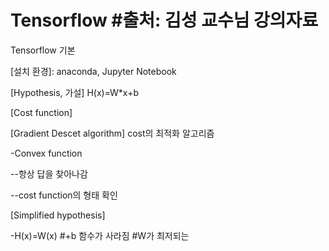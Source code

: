 # Tensorflow #출처: 김성 교수님 강의자료
Tensorflow 기본


[설치 환경]: anaconda, Jupyter Notebook


[Hypothesis, 가설]  H(x)=W*x+b


[Cost function]


[Gradient Descet algorithm] cost의 최적화 알고리즘

-Convex function
  
  --항상 답을 찾아나감
  
  --cost function의 형태 확인
  
  
  [Simplified hypothesis]
  
  -H(x)=W(x) #+b 함수가 사라짐 #W가 최저되는 




